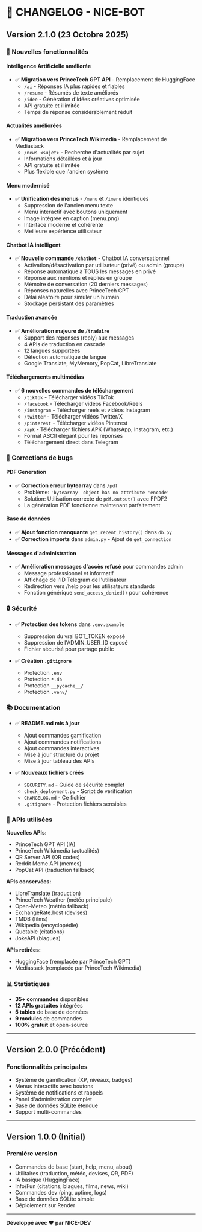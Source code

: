 # 📝 CHANGELOG - NICE-BOT

## Version 2.1.0 (23 Octobre 2025)

### 🚀 Nouvelles fonctionnalités

#### Intelligence Artificielle améliorée
- ✅ **Migration vers PrinceTech GPT API** - Remplacement de HuggingFace
  - `/ai` - Réponses IA plus rapides et fiables
  - `/resume` - Résumés de texte améliorés
  - `/idee` - Génération d'idées créatives optimisée
  - API gratuite et illimitée
  - Temps de réponse considérablement réduit

#### Actualités améliorées
- ✅ **Migration vers PrinceTech Wikimedia** - Remplacement de Mediastack
  - `/news <sujet>` - Recherche d'actualités par sujet
  - Informations détaillées et à jour
  - API gratuite et illimitée
  - Plus flexible que l'ancien système

#### Menu modernisé
- ✅ **Unification des menus** - `/menu` et `/imenu` identiques
  - Suppression de l'ancien menu texte
  - Menu interactif avec boutons uniquement
  - Image intégrée en caption (menu.png)
  - Interface moderne et cohérente
  - Meilleure expérience utilisateur

#### Chatbot IA intelligent
- ✅ **Nouvelle commande `/chatbot`** - Chatbot IA conversationnel
  - Activation/désactivation par utilisateur (privé) ou admin (groupe)
  - Réponse automatique à TOUS les messages en privé
  - Réponse aux mentions et replies en groupe
  - Mémoire de conversation (20 derniers messages)
  - Réponses naturelles avec PrinceTech GPT
  - Délai aléatoire pour simuler un humain
  - Stockage persistant des paramètres

#### Traduction avancée
- ✅ **Amélioration majeure de `/traduire`**
  - Support des réponses (reply) aux messages
  - 4 APIs de traduction en cascade
  - 12 langues supportées
  - Détection automatique de langue
  - Google Translate, MyMemory, PopCat, LibreTranslate

#### Téléchargements multimédias
- ✅ **6 nouvelles commandes de téléchargement**
  - `/tiktok` - Télécharger vidéos TikTok
  - `/facebook` - Télécharger vidéos Facebook/Reels
  - `/instagram` - Télécharger reels et vidéos Instagram
  - `/twitter` - Télécharger vidéos Twitter/X
  - `/pinterest` - Télécharger vidéos Pinterest
  - `/apk` - Télécharger fichiers APK (WhatsApp, Instagram, etc.)
  - Format ASCII élégant pour les réponses
  - Téléchargement direct dans Telegram

### 🔧 Corrections de bugs

#### PDF Generation
- ✅ **Correction erreur bytearray** dans `/pdf`
  - Problème: `'bytearray' object has no attribute 'encode'`
  - Solution: Utilisation correcte de `pdf.output()` avec FPDF2
  - La génération PDF fonctionne maintenant parfaitement

#### Base de données
- ✅ **Ajout fonction manquante** `get_recent_history()` dans `db.py`
- ✅ **Correction imports** dans `admin.py` - Ajout de `get_connection`

#### Messages d'administration
- ✅ **Amélioration messages d'accès refusé** pour commandes admin
  - Message professionnel et informatif
  - Affichage de l'ID Telegram de l'utilisateur
  - Redirection vers /help pour les utilisateurs standards
  - Fonction générique `send_access_denied()` pour cohérence

### 🔒 Sécurité

- ✅ **Protection des tokens** dans `.env.example`
  - Suppression du vrai BOT_TOKEN exposé
  - Suppression de l'ADMIN_USER_ID exposé
  - Fichier sécurisé pour partage public

- ✅ **Création `.gitignore`**
  - Protection `.env`
  - Protection `*.db`
  - Protection `__pycache__/`
  - Protection `.venv/`

### 📚 Documentation

- ✅ **README.md mis à jour**
  - Ajout commandes gamification
  - Ajout commandes notifications
  - Ajout commandes interactives
  - Mise à jour structure du projet
  - Mise à jour tableau des APIs

- ✅ **Nouveaux fichiers créés**
  - `SECURITY.md` - Guide de sécurité complet
  - `check_deployment.py` - Script de vérification
  - `CHANGELOG.md` - Ce fichier
  - `.gitignore` - Protection fichiers sensibles

### 🎯 APIs utilisées

**Nouvelles APIs:**
- PrinceTech GPT API (IA)
- PrinceTech Wikimedia (actualités)
- QR Server API (QR codes)
- Reddit Meme API (memes)
- PopCat API (traduction fallback)

**APIs conservées:**
- LibreTranslate (traduction)
- PrinceTech Weather (météo principale)
- Open-Meteo (météo fallback)
- ExchangeRate.host (devises)
- TMDB (films)
- Wikipedia (encyclopédie)
- Quotable (citations)
- JokeAPI (blagues)

**APIs retirées:**
- HuggingFace (remplacée par PrinceTech GPT)
- Mediastack (remplacée par PrinceTech Wikimedia)

### 📊 Statistiques

- **35+ commandes** disponibles
- **12 APIs gratuites** intégrées
- **5 tables** de base de données
- **9 modules** de commandes
- **100% gratuit** et open-source

---

## Version 2.0.0 (Précédent)

### Fonctionnalités principales
- Système de gamification (XP, niveaux, badges)
- Menus interactifs avec boutons
- Système de notifications et rappels
- Panel d'administration complet
- Base de données SQLite étendue
- Support multi-commandes

---

## Version 1.0.0 (Initial)

### Première version
- Commandes de base (start, help, menu, about)
- Utilitaires (traduction, météo, devises, QR, PDF)
- IA basique (HuggingFace)
- Info/Fun (citations, blagues, films, news, wiki)
- Commandes dev (ping, uptime, logs)
- Base de données SQLite simple
- Déploiement sur Render

---

**Développé avec ❤️ par NICE-DEV**
